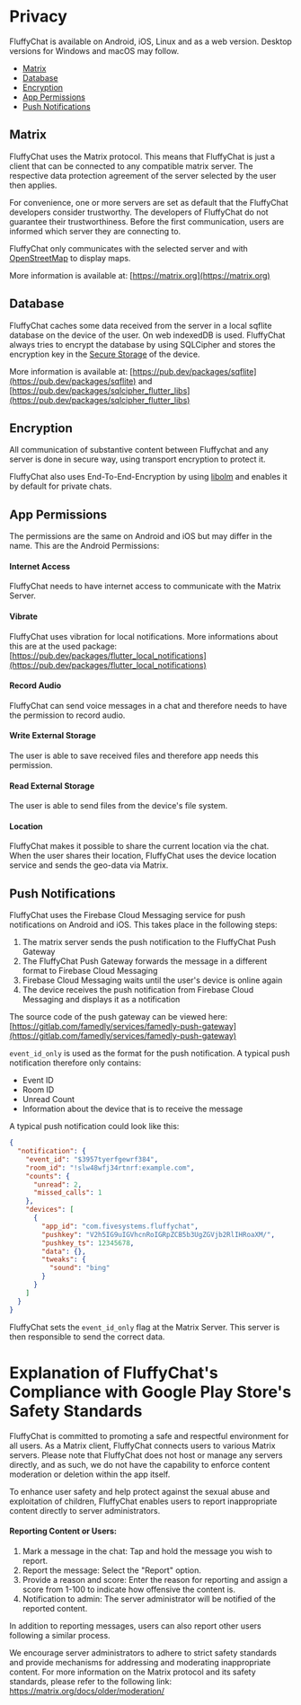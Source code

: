 # Privacy

FluffyChat is available on Android, iOS, Linux and as a web version. Desktop versions for Windows and macOS may follow.

*   [Matrix](#matrix)
*   [Database](#database)
*   [Encryption](#encryption)
*   [App Permissions](#app-permissions)
*   [Push Notifications](#push-notifications)

## Matrix<a id="matrix"/>
FluffyChat uses the Matrix protocol. This means that FluffyChat is just a client that can be connected to any compatible matrix server. The respective data protection agreement of the server selected by the user then applies.

For convenience, one or more servers are set as default that the FluffyChat developers consider trustworthy. The developers of FluffyChat do not guarantee their trustworthiness. Before the first communication, users are informed which server they are connecting to.

FluffyChat only communicates with the selected server and with [OpenStreetMap](https://openstreetmap.org) to display maps.

More information is available at: [https://matrix.org](https://matrix.org)

## Database<a id="database"/>
FluffyChat caches some data received from the server in a local sqflite database on the device of the user. On web indexedDB is used. FluffyChat always tries to encrypt the database by using SQLCipher and stores the encryption key in the [Secure Storage](https://pub.dev/packages/flutter_secure_storage) of the device.

More information is available at: [https://pub.dev/packages/sqflite](https://pub.dev/packages/sqflite) and [https://pub.dev/packages/sqlcipher_flutter_libs](https://pub.dev/packages/sqlcipher_flutter_libs)

## Encryption<a id="encryption"/>
All communication of substantive content between Fluffychat and any server is done in secure way, using transport encryption to protect it.

FluffyChat also uses End-To-End-Encryption by using [libolm](https://gitlab.matrix.org/matrix-org/olm) and enables it by default for private chats.

## App Permissions<a id="app-permissions"/>

The permissions are the same on Android and iOS but may differ in the name. This are the Android Permissions:

#### Internet Access
FluffyChat needs to have internet access to communicate with the Matrix Server.

#### Vibrate
FluffyChat uses vibration for local notifications. More informations about this are at the used package:
[https://pub.dev/packages/flutter_local_notifications](https://pub.dev/packages/flutter_local_notifications)

#### Record Audio
FluffyChat can send voice messages in a chat and therefore needs to have the permission to record audio.

#### Write External Storage
The user is able to save received files and therefore app needs this permission.

#### Read External Storage
The user is able to send files from the device's file system.

#### Location
FluffyChat makes it possible to share the current location via the chat. When the user shares their location, FluffyChat uses the device location service and sends the geo-data via Matrix.

## Push Notifications<a id="push-notifications"/>
FluffyChat uses the Firebase Cloud Messaging service for push notifications on Android and iOS. This takes place in the following steps:
1. The matrix server sends the push notification to the FluffyChat Push Gateway
2. The FluffyChat Push Gateway forwards the message in a different format to Firebase Cloud Messaging
3. Firebase Cloud Messaging waits until the user's device is online again
4. The device receives the push notification from Firebase Cloud Messaging and displays it as a notification

The source code of the push gateway can be viewed here:
[https://gitlab.com/famedly/services/famedly-push-gateway](https://gitlab.com/famedly/services/famedly-push-gateway)

`event_id_only` is used as the format for the push notification. A typical push notification therefore only contains:
- Event ID
- Room ID
- Unread Count
- Information about the device that is to receive the message

A typical push notification could look like this:
```json
{
  "notification": {
    "event_id": "$3957tyerfgewrf384",
    "room_id": "!slw48wfj34rtnrf:example.com",
    "counts": {
      "unread": 2,
      "missed_calls": 1
    },
    "devices": [
      {
        "app_id": "com.fivesystems.fluffychat",
        "pushkey": "V2h5IG9uIGVhcnRoIGRpZCB5b3UgZGVjb2RlIHRoaXM/",
        "pushkey_ts": 12345678,
        "data": {},
        "tweaks": {
          "sound": "bing"
        }
      }
    ]
  }
}
```

FluffyChat sets the `event_id_only` flag at the Matrix Server. This server is then responsible to send the correct data.


# Explanation of FluffyChat's Compliance with Google Play Store's Safety Standards

FluffyChat is committed to promoting a safe and respectful environment for all users. As a Matrix client, FluffyChat connects users to various Matrix servers. Please note that FluffyChat does not host or manage any servers directly, and as such, we do not have the capability to enforce content moderation or deletion within the app itself.

To enhance user safety and help protect against the sexual abuse and exploitation of children, FluffyChat enables users to report inappropriate content directly to server administrators.

#### Reporting Content or Users:

1. Mark a message in the chat: Tap and hold the message you wish to report.
2. Report the message: Select the "Report" option.
3. Provide a reason and score: Enter the reason for reporting and assign a score from 1-100 to indicate how offensive the content is.
4. Notification to admin: The server administrator will be notified of the reported content.

In addition to reporting messages, users can also report other users following a similar process.

We encourage server administrators to adhere to strict safety standards and provide mechanisms for addressing and moderating inappropriate content. For more information on the Matrix protocol and its safety standards, please refer to the following link: https://matrix.org/docs/older/moderation/
